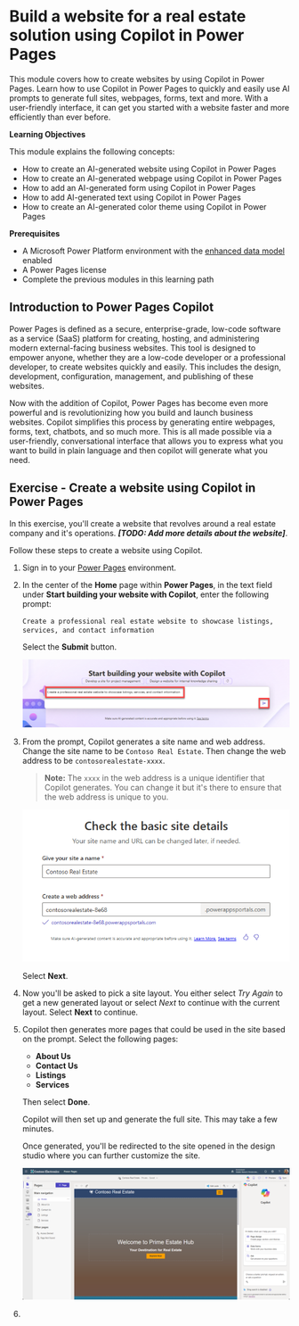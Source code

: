 # Build a website for a real estate solution using Copilot in Power Pages

This module covers how to create websites by using Copilot in Power Pages. Learn how to use Copilot in Power Pages to quickly and easily use AI prompts to generate full sites, webpages, forms, text and more. With a user-friendly interface, it can get you started with a website faster and more efficiently than ever before.

**Learning Objectives**

This module explains the following concepts:

* How to create an AI-generated website using Copilot in Power Pages
* How to create an AI-generated webpage using Copilot in Power Pages
* How to add an AI-generated form using Copilot in Power Pages
* How to add AI-generated text using Copilot in Power Pages
* How to create an AI-generated color theme using Copilot in Power Pages

**Prerequisites**

* A Microsoft Power Platform environment with the [enhanced data model](https://learn.microsoft.com/en-us/power-pages/admin/enhanced-data-model) enabled
* A Power Pages license
* Complete the previous modules in this learning path

## Introduction to Power Pages Copilot

Power Pages is defined as a secure, enterprise-grade, low-code software as a service (SaaS) platform for creating, hosting, and administering modern external-facing business websites. This tool is designed to empower anyone, whether they are a low-code developer or a professional developer, to create websites quickly and easily. This includes the design, development, configuration, management, and publishing of these websites.

Now with the addition of Copilot, Power Pages has become even more powerful and is revolutionizing how you build and launch business websites. Copilot simplifies this process by generating entire webpages, forms, text, chatbots, and so much more. This is all made possible via a user-friendly, conversational interface that allows you to express what you want to build in plain language and then copilot will generate what you need.

## Exercise - Create a website using Copilot in Power Pages

In this exercise, you'll create a website that revolves around a real estate company and it's operations. **_[TODO: Add more details about the website]_**.

Follow these steps to create a website using Copilot.

1. Sign in to your [Power Pages](https://make.powerpages.microsoft.com/) environment.

1. In the center of the **Home** page within **Power Pages**, in the text field under **Start building your website with Copilot**, enter the following prompt:

    ```plaintext
    Create a professional real estate website to showcase listings, services, and contact information
    ```

    Select the **Submit** button.

    ![Copilot prompt to create a real estate website](./assets/images/copilot-prompt.png)

1. From the prompt, Copilot generates a site name and web address. Change the site name to be `Contoso Real Estate`. Then change the web address to be `contosorealestate-xxxx`.

    > **Note:** The `xxxx` in the web address is a unique identifier that Copilot generates. You can change it but it's there to ensure that the web address is unique to you.

    ![Copilot generated site name and web address](./assets/images/copilot-site-name.png)

    Select **Next**.

1. Now you'll be asked to pick a site layout. You either select _Try Again_ to get a new generated layout or select _Next_ to continue with the current layout. Select **Next** to continue.

1. Copilot then generates more pages that could be used in the site based on the prompt. Select the following pages:

    * **About Us**
    * **Contact Us**
    * **Listings**
    * **Services**
    
    Then select **Done**. 
    
    Copilot will then set up and generate the full site. This may take a few minutes.

    Once  generated, you'll be redirected to the site opened in the design studio where you can further customize the site.

    ![Power Pages design studio with the generated site](./assets/images/copilot-generated-site.png)

1. 


